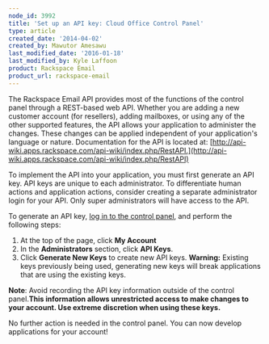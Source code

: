 ```yaml
---
node_id: 3992
title: 'Set up an API key: Cloud Office Control Panel'
type: article
created_date: '2014-04-02'
created_by: Mawutor Amesawu
last_modified_date: '2016-01-18'
last_modified_by: Kyle Laffoon
product: Rackspace Email
product_url: rackspace-email
---
```


The Rackspace Email API provides most of the functions of the control
panel through a REST-based web API. Whether you are adding a new
customer account (for resellers), adding mailboxes, or using any of the
other supported features, the API allows your application to administer
the changes. These changes can be applied independent of your
application's language or nature. Documentation for the API is located
at:
[http://api-wiki.apps.rackspace.com/api-wiki/index.php/RestAPI.](http://api-wiki.apps.rackspace.com/api-wiki/index.php/RestAPI)

To implement the API into your application, you must first generate an
API key.  API keys are unique to each administrator. To differentiate
human actions and application actions, consider creating a separate
administrator login for your API. Only super administrators will have
access to the API.

To generate an API key, [log in to the control
panel](https://apps.rackspace.com/?cp), and perform the following steps:

1.  At the top of the page, click **My Account**
2.  In the **Administrators** section, click **API Keys**.
3.  Click **Generate New Keys** to create new API keys.
    **Warning:** Existing keys previously being used, generating new
    keys will break applications that are using the existing keys.

**Note**: Avoid recording the API key information outside of the control
panel.**This information allows unrestricted access to make changes to
your account. Use extreme discretion when using these keys.**

No further action is needed in the control panel. You can now develop
applications for your account!

